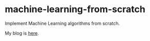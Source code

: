 # machine-learning-from-scratch
Implement Machine Learning algorithms from scratch.

My blog is [here](https://binlidaily.github.io/).